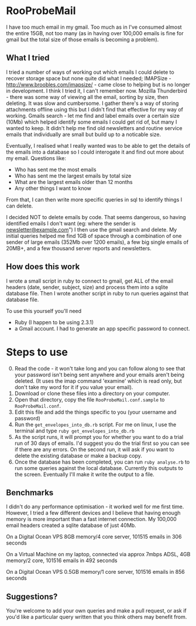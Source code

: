 # RooProbeMail

I have too much email in my gmail. Too much as in I've consumed almost the entire 15GB, not too many (as in having over 100,000 emails is fine for gmail but the total size of those emails is becoming a problem).

## What I tried

I tried a number of ways of working out which emails I could delete to recover storage space but none quite did what I needed;
IMAPSize - http://www.broobles.com/imapsize/ - came close to helping but is no longer in development. I think I tried it, I can't remember now.
Mozilla Thunderbird - there was some way of viewing all the email, sorting by size, then deleting. It was slow and cumbersome. I gather there's a way of storing attachments offline using this but I didn't find that effective for my way of working.
Gmails search - let me find and label emails over a certain size (10Mb) which helped identify some emails I could get rid of, but many I wanted to keep. It didn't help me find old newsletters and routine service emails that individually are small but build up to a noticable size.

Eventually, I realised what I really wanted was to be able to get the details of the emails into a database so I could interogate it and find out more about my email. Questions like: 
* Who has sent me the most emails
* Who has sent me the largest emails by total size
* What are the largest emails older than 12 months
* Any other things I want to know

From that, I can then write more specific queries in sql to identify things I can delete.  

I decided NOT to delete emails by code. That seems dangerous, so having identified emails I don't want (eg: where the sender is newsletter@example.com") I then use the gmail search and delete.  My initial queries helped me find 1GB of space through a combination of one sender of large emails (352Mb over 1200 emails), a few big single emails of 20MB+, and a few thousand server reports and newsletters.  

## How does this work
I wrote a small script in ruby to connect to gmail, get ALL of the email headers (date, sender, subject, size) and process them into a sqlite database file.
Then I wrote another script in ruby to run queries against that database file.

To use this yourself you'll need 
+ Ruby (I happen to be using 2.3.1) 
+ a Gmail account.  I had to generate an app specific password to connect.

# Steps to use
0) Read the code - it won't take long and you can follow along to see that your password isn't being sent anywhere and your emails aren't being deleted. (It uses the imap command 'examine' which is read only, but don't take my word for it if you value your email).
1) Download or clone these files into a directory on your computer.
2) Open that directory, copy the file `RooProbeMail.conf.sample` to `RooProbeMail.conf`.
3) Edit this file and add the things specific to you (your username and password)
4) Run the `get_envelopes_into_db.rb` script. For me on linux, I use the terminal and type `ruby get_envelopes_into_db.rb`
5) As the script runs, it will prompt you for whether you want to do a trial run of 30 days of emails. I'd suggest you do the trial first so you can see if there are any errors. On the second run, it will ask if you want to delete the existing database or make a backup copy.
6) Once the database has been completed, you can run `ruby analyse.rb` to run some queries against the local database.  Currently this outputs to the screen. Eventually I'll make it write the output to a file.

## Benchmarks
I didn't do any performance optimisation - it worked well for me first time. However, I tried a few different devices and I believe that having enough memory is more important than a fast internet connection.  My 100,000 email headers created a sqlite database of just 40Mb.

On a Digital Ocean VPS 8GB memory/4 core server, 101515 emails in 306 seconds

On a Virtual Machine on my laptop, connected via approx 7mbps ADSL, 4GB memory/2 core, 101516 emails in 492 seconds

On a Digital Ocean VPS 0.5GB memory/1 core server, 101516 emails in 856 seconds


## Suggestions?
You're welcome to add your own queries and make a pull request, or ask if you'd like a particular query written that you think others may benefit from.

